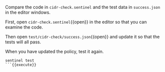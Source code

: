 Compare the code in `cidr-check.sentinel` and the test data in `success.json` in the editor windows. 

First, open `cidr-check.sentinel`{{open}} in the editor so that you can examine the code.

Then open `test/cidr-check/success.json`{{open}} and update it so that the tests will all pass.

When you have updated the policy, test it again.

```shell
sentinel test
```{{execute}}
